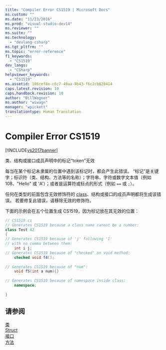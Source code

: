 ```yaml
---
title: "Compiler Error CS1519 | Microsoft Docs"
ms.custom: ""
ms.date: "11/23/2016"
ms.prod: "visual-studio-dev14"
ms.reviewer: ""
ms.suite: ""
ms.technology: 
  - "devlang-csharp"
ms.tgt_pltfrm: ""
ms.topic: "error-reference"
f1_keywords: 
  - "CS1519"
dev_langs: 
  - "CSharp"
helpviewer_keywords: 
  - "CS1519"
ms.assetid: 186cef8e-c6c7-49aa-8b43-f6c2cb628414
caps.latest.revision: 10
caps.handback.revision: 10
author: "BillWagner"
ms.author: "wiwagn"
manager: "wpickett"
translationtype: Human Translation
---
```

# Compiler Error CS1519
[!INCLUDE[vs2017banner](../../../csharp/includes/vs2017banner.md)]

类、结构或接口成员声明中的标记“token”无效  
  
 每当在某个标记未隶属的位置中遇到该标记时，都会产生此错误。  “标记”是关键字；标识符（类、结构、方法等的名称）；字符串、字符或数字文本值（例如 108、"Hello" 或 'A'）；或者是运算符或标点的形式（例如 `==` 或 `;`）。  
  
 任何在类型的前面包含无效修饰符的 [class](../../../csharp/language-reference/keywords/class.md)、结构或接口的成员声明都将生成该错误。  若要修复此错误，请移除无效的修饰符。  
  
 下面的示例会在五个位置生成 CS1519，因为标记放在其无效的位置：  
  
```c#  
// CS1519.cs  
// Generates CS1519 because a class name cannot be a number:  
class Test 42   
{  
// Generates CS1519 because of 'j' following 'I'  
// with no comma between them:  
    int i j;   
// Generates CS1519 because of "checked" on void method:  
    checked void f4();     
  
// Generates CS1519 because of "num":  
    void f5(int a num){}        
  
// Generates CS1519 because of namespace inside class:  
    namespace;             
  
}  
```  
  
## 请参阅  
 [类](../../../csharp/programming-guide/classes-and-structs/classes.md)   
 [Struct](../../../csharp/programming-guide/classes-and-structs/structs.md)   
 [接口](../../../csharp/programming-guide/interfaces/index.md)   
 [方法](../../../csharp/programming-guide/classes-and-structs/methods.md)